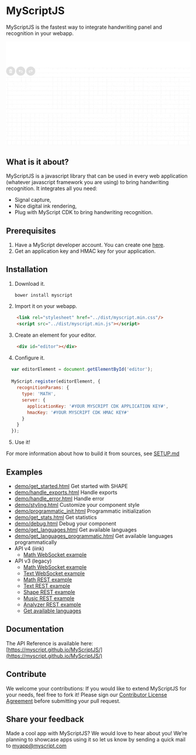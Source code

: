 # MyScriptJS
 
MyScriptJS is the fastest way to integrate handwriting panel and recognition in your webapp.
 
![MyScriptJS preview](preview.gif)

## What is it about?

MyScriptJS is a javascript library that can be used in every web application (whatever javascript framework you are using) to bring handwriting recognition. 
It integrates all you need:  
* Signal capture,
* Nice digital ink rendering,
* Plug with MyScript CDK to bring handwriting recognition.

## Prerequisites

1. Have a MyScript developer account. You can create one [here](https://dev.myscript.com/).
2. Get an application key and HMAC key for your application.

## Installation

1. Download it.

       bower install myscript

2. Import it on your webapp.

```html
    <link rel="stylesheet" href="../dist/myscript.min.css"/>
    <script src="../dist/myscript.min.js"></script>
```

3. Create an element for your editor.

```html
    <div id="editor"></div>
```

4. Configure it.

```js
  var editorElement = document.getElementById('editor');

  MyScript.register(editorElement, {
    recognitionParams: {
      type: 'MATH',
      server: {
        applicationKey: '#YOUR MYSCRIPT CDK APPLICATION KEY#',
        hmacKey: '#YOUR MYSCRIPT CDK HMAC KEY#'
      }
    }
  });
```
   
5. Use it!

For more information about how to build it from sources, see [SETUP.md](SETUP.md)

## Examples

- [demo/get_started.html](demo/get_started.html) Get started with SHAPE
- [demo/handle_exports.html](demo/handle_exports.html) Handle exports
- [demo/handle_error.html](demo/handle_error.html) Handle error
- [demo/styling.html](demo/styling.html) Customize your component style
- [demo/programmatic_init.html](demo/programmatic_init.html) Programmatic initialization
- [demo/get_stats.html](demo/get_stats.html) Get statistics
- [demo/debug.html](demo/debug.html) Debug your component
- [demo/get_languages.html](demo/get_languages.html) Get available languages
- [demo/get_languages_programmatic.html](demo/get_languages_programmatic.html) Get available languages programmatically
- API v4 (iink)
  - [Math WebSocket example](examples/v4/websocket_math_iink.html)
- API v3 (legacy)
  - [Math WebSocket example](examples/v3/websocket_math.html)
  - [Text WebSocket example](examples/v3/websocket_text.html)
  - [Math REST example](examples/v3/rest_math.html)
  - [Text REST example](examples/v3/rest_text.html)
  - [Shape REST example](examples/v3/rest_shape.html)
  - [Music REST example](examples/v3/rest_music.html)
  - [Analyzer REST example](examples/v3/rest_analyzer.html)
  - [Get available languages](examples/get_languages.html)
   
## Documentation

The API Reference is available here: [https://myscript.github.io/MyScriptJS/](https://myscript.github.io/MyScriptJS/)

## Contribute

We welcome your contributions: 
If you would like to extend MyScriptJS for your needs, feel free to fork it!
Please sign our [Contributor License Agreement](CONTRIBUTING.md) before submitting your pull request.

## Share your feedback

Made a cool app with MyScriptJS? We would love to hear about you!
We’re planning to showcase apps using it so let us know by sending a quick mail to [myapp@myscript.com](mailto://myapp@myscript.com)
